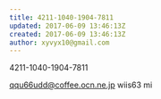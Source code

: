 ```yaml
---
title: 4211-1040-1904-7811
updated: 2017-06-09 13:46:13Z
created: 2017-06-09 13:46:13Z
author: xyvyx10@gmail.com
---
```


4211-1040-1904-7811

qqu66udd@coffee.ocn.ne.jp
wiis63
mi
